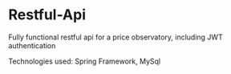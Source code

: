 # Restful-Api
Fully functional restful api for a price observatory, including JWT authentication

Technologies used: Spring Framework, MySql
